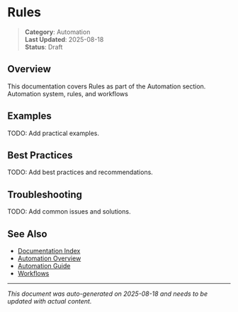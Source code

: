 # Rules

> **Category**: Automation  
> **Last Updated**: 2025-08-18  
> **Status**: Draft

## Overview

This documentation covers Rules as part of the Automation section. Automation system, rules, and workflows

## Examples

TODO: Add practical examples.

## Best Practices

TODO: Add best practices and recommendations.

## Troubleshooting

TODO: Add common issues and solutions.

## See Also

- [Documentation Index](../README.md)
- [Automation Overview](./index.md)
- [Automation Guide](./automation-guide.md)
- [Workflows](./workflows.md)

---

*This document was auto-generated on 2025-08-18 and needs to be updated with actual content.*
